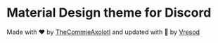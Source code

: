 
# Material Design theme for Discord

Made with ❤️ by [TheCommieAxolotl](https://github.com/TheCommieAxolotl) and updated with 💢 by [Vresod](https://github.com/Vresod)